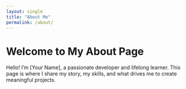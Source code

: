 ```yaml
---
layout: single
title: "About Me"
permalink: /about/
---
```


# Welcome to My About Page

Hello! I’m [Your Name], a passionate developer and lifelong learner. This page is where I share my story, my skills, and what drives me to create meaningful projects.
